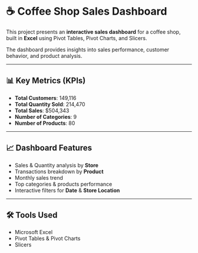 # ☕ Coffee Shop Sales Dashboard

This project presents an **interactive sales dashboard** for a coffee shop, built in **Excel** using Pivot Tables, Pivot Charts, and Slicers.  

The dashboard provides insights into sales performance, customer behavior, and product analysis.  

---

## 📊 Key Metrics (KPIs)
- **Total Customers**: 149,116  
- **Total Quantity Sold**: 214,470  
- **Total Sales**: $504,343  
- **Number of Categories**: 9  
- **Number of Products**: 80  

---

## 📈 Dashboard Features
- Sales & Quantity analysis by **Store**  
- Transactions breakdown by **Product**  
- Monthly sales trend  
- Top categories & products performance  
- Interactive filters for **Date** & **Store Location**  

---

## 🛠 Tools Used
- Microsoft Excel  
- Pivot Tables & Pivot Charts  
- Slicers  



